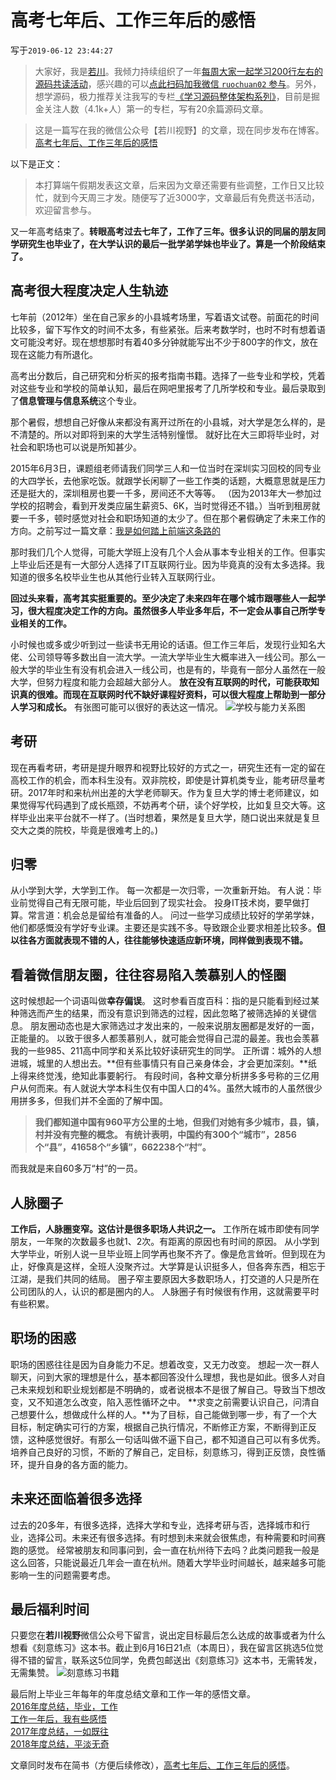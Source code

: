 # 高考七年后、工作三年后的感悟

写于`2019-06-12 23:44:27`

>大家好，我是[若川](https://lxchuan12.gitee.io)。我倾力持续组织了一年[每周大家一起学习200行左右的源码共读活动](https://juejin.cn/post/7079706017579139102)，感兴趣的可以[点此扫码加我微信 `ruochuan02` 参与](https://juejin.cn/pin/7217386885793595453)。另外，想学源码，极力推荐关注我写的专栏[《学习源码整体架构系列》](https://juejin.cn/column/6960551178908205093)，目前是掘金关注人数（4.1k+人）第一的专栏，写有20余篇源码文章。

>这是一篇写在我的微信公众号【若川视野】的文章，现在同步发布在博客。 [高考七年后、工作三年后的感悟](https://mp.weixin.qq.com/s?__biz=MzA5MjQwMzQyNw==&mid=2650744481&idx=1&sn=8a9599fe22d7b89afd65d1e72763be34&chksm=8866252dbf11ac3b6e39848004dc58950a96140be9ac83158a4c2e166d0ef41b6d0febe94507&token=666904113&lang=zh_CN#rd)

以下是正文：

>本打算端午假期发表这文章，后来因为文章还需要有些调整，工作日又比较忙，就到今天周三才发。随便写了近3000字，文章最后有免费送书活动，欢迎留言参与。

又一年高考结束了。**转眼高考过去七年了，工作了三年。很多认识的同届的朋友同学研究生也毕业了，在大学认识的最后一批学弟学妹也毕业了。算是一个阶段结束了。**

## 高考很大程度决定人生轨迹

七年前（2012年）坐在自己家乡的小县城考场里，写着语文试卷。前面花的时间比较多，留下写作文的时间不太多，有些紧张。后来考数学时，也时不时有想着语文可能没考好。现在想想那时有着40多分钟就能写出不少于800字的作文，放在现在这能力有所退化。

高考出分数后，自己研究和分析买的报考指南书籍。选择了一些专业和学校，凭着对这些专业和学校的简单认知，最后在网吧里报考了几所学校和专业。最后录取到了**信息管理与信息系统**这个专业。

那个暑假，想想自己好像从来都没有离开过所在的小县城，对大学是怎么样的，是不清楚的。所以对即将到来的大学生活特别憧憬。
就好比在大三即将毕业时，对社会和职场也可以说是所知甚少。

2015年6月3日，课题组老师请我们同学三人和一位当时在深圳实习回校的同专业的大四学长，去他家吃饭。就跟学长闲聊了一些工作类的话题，大概意思就是压力还是挺大的，深圳租房也要一千多，房间还不大等等。
（因为2013年大一参加过学校的招聘会，看到开发类应届生薪资5、6K，当时觉得还不错。）当听到租房就要一千多，顿时感觉对社会和职场知道的太少了。但在那个暑假确定了未来工作的方向。之前写过一篇文章：[我是如何踏上前端这条路的](https://www.jianshu.com/p/e5a0f3673ecc)

那时我们几个人觉得，可能大学班上没有几个人会从事本专业相关的工作。但事实上毕业后还是有一大部分人选择了IT互联网行业。因为毕竟真的没有太多选择。我知道的很多名校毕业生也从其他行业转入互联网行业。

**回过头来看，高考其实挺重要的。至少决定了未来四年在哪个城市跟哪些人一起学习，很大程度决定工作的方向。虽然很多人毕业多年后，不一定会从事自己所学专业相关的工作。**

小时候也或多或少听到过一些读书无用论的话语。但工作三年后，发现行业知名大佬、公司领导等多数出自一流大学。一流大学毕业生大概率进入一线公司。那么一般大学的毕业生有没有机会进入一线公司，也是有的，毕竟有一部分人虽然在一般大学，但努力程度和能力会超越大部分人。
**放在没有互联网的时代，可能获取知识真的很难。而现在互联网时代不缺好课程好资料，可以很大程度上帮助到一部分人学习和成长。**
有张图可能可以很好的表达这一情况。
![学校与能力关系图](./level.png)

## 考研
现在再看考研，考研是提升眼界和视野比较好的方式之一，研究生还有一定的留在高校工作的机会，而本科生没有。双非院校，即使是计算机类专业，能考研尽量考研。2017年时和来杭州出差的大学老师聊天。作为复旦大学的博士老师建议，如果觉得写代码遇到了成长瓶颈，不妨再考个研，读个好学校，比如复旦交大等。这样毕业出来平台就不一样了。(当时想着，果然是复旦大学，随口说出来就是复旦交大之类的院校，毕竟是很难考上的。)

## 归零

从小学到大学，大学到工作。
每一次都是一次归零，一次重新开始。
有人说：毕业前觉得自己有无限可能，毕业后回到了现实社会。
投身IT技术岗，要早做打算。常言道：机会总是留给有准备的人。
问过一些学习成绩比较好的学弟学妹，他们都感慨没有学好专业课。主要还是实践不多。导致跟企业要求相差比较多。**但以往各方面就表现不错的人，往往能够快速适应新环境，同样做到表现不错。**

## 看着微信朋友圈，往往容易陷入羡慕别人的怪圈

这时候想起一个词语叫做**幸存偏误**。
这时参看百度百科：指的是只能看到经过某种筛选而产生的结果，而没有意识到筛选的过程，因此忽略了被筛选掉的关键信息。
朋友圈动态也是大家筛选过才发出来的，一般来说朋友圈都是发好的一面，正能量的。
以致于很多人都羡慕别人，就可能会觉得自己混的最差。我也会羡慕我的一些985、211高中同学和关系比较好读研究生的同学。
正所谓：城外的人想进城，城里的人想出去。**但有些事情只有自己亲身体会，才会更加深刻。**纸上得来终觉浅，绝知此事要躬行。
有段时间，各种文章分析拼多多号称的三亿用户从何而来。有人就说大学本科生仅有中国人口的4%。虽然大城市的人虽然很少用拼多多，但我们并不全面的了解中国。
>**我们都知道中国有960平方公里的土地，但我们对她有多少城市，县，镇，村并没有完整的概念。
有统计表明，中国约有300个“城市”，2856个“县”，41658个“乡镇”，662238个“村”。**

而我就是来自60多万“村”的一员。

## 人脉圈子

**工作后，人脉圈变窄。这估计是很多职场人共识之一。**
工作所在城市即使有同学朋友，一年聚的次数最多也就1、2次。有距离的原因也有时间的原因。
从小学到大学毕业，听别人说一旦毕业班上同学再也聚不齐了。像是危言耸听。但到现在为止，好像真是这样，全班人没聚齐过。大学算是认识挺多人，但各奔东西，相忘于江湖，是我们共同的结局。
圈子窄主要原因大多数职场人，打交道的人只是所在公司团队的人，认识的都是圈内的人。
人脉圈子有时候很有作用，这就需要平时有些积累。

## 职场的困惑

职场的困惑往往是因为自身能力不足。想着改变，又无力改变。
想起一次一群人聊天，问到大家的理想是什么，基本都回答没什么理想，我也是如此。很多人对自己未来规划和职业规划都是不明确的，或者说根本不是很了解自己。导致当下想改变，又不知道怎么改变，陷入恶性循环之中。
**求变之前需要认识自己，问清自己想要什么，想做成什么样的人。**为了目标，自己能做到哪一步，有了一个大目标，制定确实可行的方案，根据自己执行情况，不断修正方案，不断得到正反馈，这种感觉很好。有那么一句话叫做不逼下自己，都不知道自己可以有多优秀。
培养自己良好的习惯，不断的了解自己，定目标，刻意练习，得到正反馈，良性循环，提升自身的各方面的能力。

## 未来还面临着很多选择

过去的20多年，有很多选择，选择大学和专业，选择考研与否，选择城市和行业，选择公司。未来还有很多选择。有时想到未来就会很焦虑，有种需要和时间赛跑的感觉。
经常被朋友和同事问到，会一直在杭州待下去吗？此类问题我一般是这么回答，只能说最近几年会一直在杭州。随着大学毕业时间越长，越来越多可能影响一生的问题需要考虑。

## 最后福利时间

只要您在**若川视野**微信公众号下留言，说出定目标最后怎么达成的故事或者为什么想看《刻意练习》这本书。截止到6月16日21点（本周日），我在留言区挑选5位觉得不错的留言，联系这5位同学，免费包邮送出《刻意练习》这本书，无需转发，无需集赞。
![刻意练习书籍](./books.jpg)

最后附上毕业三年每年的年度总结文章和工作一年的感悟文章。<br>
[2016年度总结，毕业，工作](https://www.jianshu.com/p/cea7ecd71f14)<br>
[工作一年后，我有些感悟](https://www.jianshu.com/p/0b29cc65dc82)<br>
[2017年度总结，一如既往](https://www.jianshu.com/p/71b5730dc606)<br>
[2018年度总结，平淡无奇](https://www.jianshu.com/p/a9c7aae40e64)<br>

文章同时发布在简书（方便后续修改），[高考七年后、工作三年后的感悟](https://www.jianshu.com/p/edf9d76596d2)。
